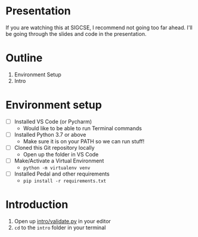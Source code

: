 # Presentation

If you are watching this at SIGCSE, I recommend not going too far ahead. I'll be going through the slides and code in the presentation.


# Outline

1. Environment Setup
2. Intro


# Environment setup

- [ ] Installed VS Code (or Pycharm)
    - Would like to be able to run Terminal commands
- [ ] Installed Python 3.7 or above
    - Make sure it is on your PATH so we can run stuff!
- [ ] Cloned this Git repository locally
    - Open up the folder in VS Code
- [ ] Make/Activate a Virtual Environment
    - `python -m virtualenv venv`
- [ ] Installed Pedal and other requirements
    - `pip install -r requirements.txt`

# Introduction

1. Open up [intro/validate.py](intro/validate.py) in your editor
2. `cd` to the `intro` folder in your terminal